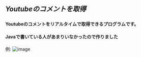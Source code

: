 ## _Youtubeのコメントを取得_
###
#### Youtubeのコメントをリアルタイムで取得できるプログラムです。
#### Javaで書いている人があまりいなかったので作りました 

例:
![image](https://github.com/tk-57/YoutubeComment/assets/42122179/8aa5c05f-4140-4e41-ae24-2c76db6ccb2f)
